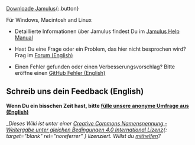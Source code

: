 
[Downloade Jamulus](https://sourceforge.net/projects/llcon/files/){:.button}

Für Windows, Macintosh and Linux

* Detaillierte Informationen über Jamulus findest Du im [Jamulus Help Manual](https://github.com/corrados/jamulus/blob/master/src/res/homepage/manual.md)

* Hast Du eine Frage oder ein Problem, das hier nicht besprochen wird? Frag im [Forum (English)](https://sourceforge.net/p/llcon/discussion/)

* Einen Fehler gefunden oder einen Verbesserungsvorschlag? Bitte eröffne einen [GitHub Fehler (English)](https://github.com/corrados/jamulus/issues)

## Schreib uns dein Feedback (English)

**Wenn Du ein bisschen Zeit hast, bitte [fülle unsere anonyme Umfrage aus (English)](https://forms.gle/hSSjsxjWj2Pnp5kr7)**

__Dieses Wiki ist unter einer [Creative Commons Namensnennung - Weitergabe unter gleichen Bedingungen 4.0 International Lizenz](https://creativecommons.org/licenses/by-sa/4.0/deed.de){: target="_blank" rel="noreferrer" } lizenziert. Willst du [mithelfen](Contribution)?__
